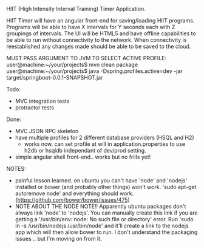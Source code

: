 HIIT (High Intensity Interval Training) Timer Application.

HIIT Timer will have an angular front-end for saving/loading HIIT programs.  
Programs will be able to have X intervals for Y seconds each with Z groupings of intervals.
The UI will be HTML5 and have offline capabilities to be able to run without connectivity to the network.  When connectivity is reestablished any changes made should be able to be saved to the cloud.  

MUST PASS ARGUMENT TO JVM TO SELECT ACTIVE PROFILE:
user@machine:~/your/projects$ mvn clean package
user@machine:~/your/projects$ java -Dspring.profiles.active=dev -jar target/springboot-0.0.1-SNAPSHOT.jar


Todo:
* MVC integration tests
* protractor tests
    
Done:
* MVC JSON RPC skeleton
* have multiple profiles for 2 different database providers (HSQL and H2)
    * works now.  can set profile at will in application.properties to use h2db or hsqldb independant of dev/prod setting.
* simple angular shell front-end.. works but no frills yet!


NOTES: 
* painful lesson learned.  on ubuntu you can't have 'node' and 'nodejs' installed or bower (and probably other things) won't work.  'sudo apt-get autoremove node' and everything should work.  (https://github.com/bower/bower/issues/475)
* NOTE ABOUT THE NODE NOTE!!  Apparently ubuntu packages don't always link 'node' to 'nodejs'.  You can manually create this link if you are getting a '/usr/bin/env: node: No such file or directory' error.  Run 'sudo ln -s /usr/bin/nodejs /usr/bin/node' and it'll create a link to the nodejs app which will then allow bower to run.  I don't understand the packaging issues .. but I'm moving on from it.
